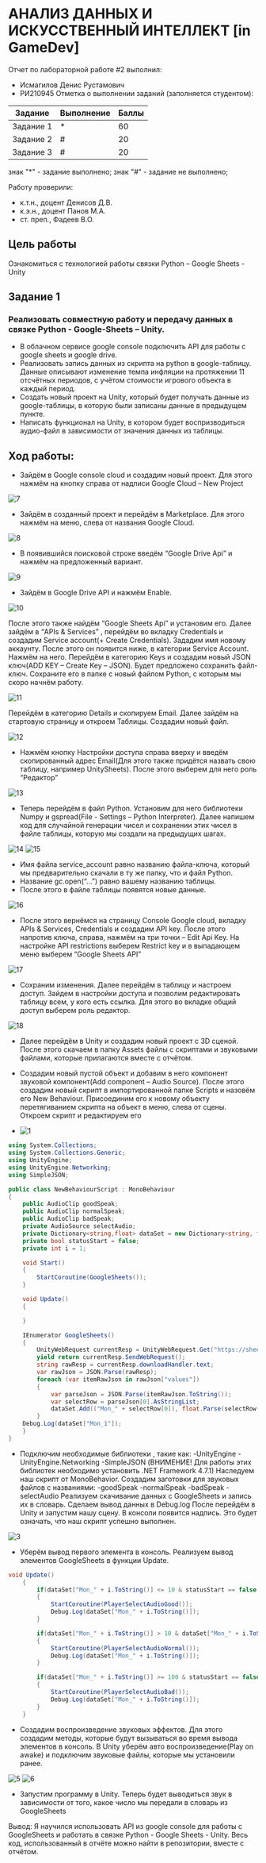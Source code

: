 # АНАЛИЗ ДАННЫХ И ИСКУССТВЕННЫЙ ИНТЕЛЛЕКТ [in GameDev]



Отчет по лабораторной работе #2 выполнил:
- Исмагилов Денис Рустамович
- РИ210945
Отметка о выполнении заданий (заполняется студентом):


| Задание | Выполнение | Баллы |
| ------ | ------ | ------ |
| Задание 1 | * | 60 |
| Задание 2 | # | 20 |
| Задание 3 | # | 20 |


знак "*" - задание выполнено; знак "#" - задание не выполнено;


Работу проверили:
- к.т.н., доцент Денисов Д.В.
- к.э.н., доцент Панов М.А.
- ст. преп., Фадеев В.О.




## Цель работы
Ознакомиться с технологией работы связки Python – Google Sheets - Unity


## Задание 1
### Реализовать совместную работу и передачу данных в связке Python - Google-Sheets – Unity. 
- В облачном сервисе google console подключить API для работы с google sheets и google drive.
- Реализовать запись данных из скрипта на python в google-таблицу. Данные описывают изменение темпа инфляции на протяжении 11 отсчётных периодов, с учётом стоимости игрового объекта в каждый период.
- Создать новый проект на Unity, который будет получать данные из google-таблицы, в которую были записаны данные в предыдущем пункте.
- Написать функционал на Unity, в котором будет воспризводиться аудио-файл в зависимости от значения данных из таблицы.
## Ход работы:
- Зайдём в Google console cloud и создадим новый проект. Для этого нажмём на кнопку справа от надписи Google Cloud – New Project

![7](https://user-images.githubusercontent.com/106258306/195996980-c477e12d-0d81-4b88-9730-758b30508999.png)

- Зайдём в созданный проект и перейдём в Marketplace. Для этого нажмём на меню, слева от названия Google Cloud.

![8](https://user-images.githubusercontent.com/106258306/195996996-e47d7002-e972-4f28-8409-7e6b5f3dccd4.png)

- В появившийся поисковой строке введём “Google Drive Api” и нажмём на предложенный вариант.

![9](https://user-images.githubusercontent.com/106258306/195997002-c9ebcdbf-99a3-4730-90e1-ff8d53c78ab6.png)

- Зайдём в Google Drive API и нажмём Enable.

![10](https://user-images.githubusercontent.com/106258306/195997008-e56c01a1-1a3e-4949-a0bc-7c6e3e996a57.png)

После этого также найдём “Google Sheets Api” и установим его. Далее зайдём в “APIs & Services” , перейдём во вкладку Credentials и создадим Service account(+ Create Credentials). Зададим имя новому аккаунту. После этого он появится ниже, в категории Service Account. Нажмём на него. Перейдём в категорию Keys и создадим новый JSON ключ(ADD KEY – Create Key – JSON). Будет предложено сохранить файл-ключ. Сохраните его в папке с новый файлом Python, с которым мы скоро начнём работу.
  
![11](https://user-images.githubusercontent.com/106258306/195997015-ec205a71-fd4e-42bb-8c57-b4162c2364cd.png)

Перейдём в категорию Details и скопируем Email. Далее зайдём на стартовую страницу и откроем Таблицы. Создадим новый файл.

![12](https://user-images.githubusercontent.com/106258306/195997016-82a140f3-d886-4a5c-8614-95134262b681.png)

- Нажмём кнопку Настройки доступа справа вверху и введём скопированный адрес Email(Для этого также придётся назвать свою таблицу, например UnitySheets). После этого выберем для него роль “Редактор”

![13](https://user-images.githubusercontent.com/106258306/195997021-26909a9f-07ef-4377-a4ee-3135d1cd8143.png)

- Теперь перейдём в файл Python. Установим для него библиотеки Numpy и gspread(File - Settings – Python Interpreter). Далее напишем код для случайной генерации чисел и сохранении этих чисел в файле таблицы, которую мы создали на предыдущих шагах.

![14](https://user-images.githubusercontent.com/106258306/195997027-b93258a9-7db0-4c69-9531-52ff4fd0151d.png)
![15](https://user-images.githubusercontent.com/106258306/195997043-f707bfb9-de4e-4164-a59f-8efead5a0cd7.png)


- Имя файла service_account равно названию файла-ключа, который мы предварительно скачали в ту же папку, что и файл Python.
- Название gc.open(“…”) равно вашему названию таблицы.
- После этого в файле таблицы появятся новые данные.

![16](https://user-images.githubusercontent.com/106258306/195997051-009c06c2-70cf-4cde-8225-18100d9d1687.png)


- После этого вернёмся на страницу Console Google cloud, вкладку APIs & Services, Credentials и создадим API key. После этого напротив ключа, справа, нажмём на три точки – Edit Api Key. На настройке API restrictions выберем Restrict key и в выпадающем меню выберем “Google Sheets API”

![17](https://user-images.githubusercontent.com/106258306/195997055-06a6bb2b-0ae2-407a-8ce9-dbeedd4f4106.png)


- Сохраним изменения. Далее перейдём в таблицу и настроем доступ. Зайдем в настройки доступа и позволим редактировать таблицу всем, у кого есть ссылка. Для этого во вкладке общий доступ выберем роль редактор.

![18](https://user-images.githubusercontent.com/106258306/195997064-7d5c2528-9ff2-49bf-abdb-d471373403e3.png)


- Далее перейдём в Unity и создадим новый проект с 3D сценой. После этого скачаем в папку Assets файлы с скриптами и звуковыми файлами, которые прилагаются вместе с отчётом.

- Создадим новый пустой объект и добавим в него компонент звуковой компонент(Add component – Audio Source). После этого создадим новый скрипт в импортированной папке Scripts и назовём его New Behaviour. Присоединим его к новому объекту перетягиванием скрипта на объект в меню, слева от сцены. Откроем скрипт и редактируем его

- ![1](https://user-images.githubusercontent.com/106258306/195997070-c2aa793d-105d-471f-a2ee-a21e739d1d16.png)

```c#
using System.Collections;
using System.Collections.Generic;
using UnityEngine;
using UnityEngine.Networking;
using SimpleJSON;

public class NewBehaviourScript : MonoBehaviour
{
    public AudioClip goodSpeak;
    public AudioClip normalSpeak;
    public AudioClip badSpeak;
    private AudioSource selectAudio;
    private Dictionary<string,float> dataSet = new Dictionary<string, float>();
    private bool statusStart = false;
    private int i = 1;

    void Start()
    {
        StartCoroutine(GoogleSheets());
    }

    void Update()
    {

    }

    IEnumerator GoogleSheets()
    {
        UnityWebRequest currentResp = UnityWebRequest.Get("https://sheets.googleapis.com/v4/spreadsheets/1fFvxyTIB-vN5k29u4QPb3kRnW0ApnT392QfKIxw5WNo/values/Лист1?key=AIzaSyBTVNBSLOmqUTxwlewqFuk2hqwX-dgBo4A");
        yield return currentResp.SendWebRequest();
        string rawResp = currentResp.downloadHandler.text;
        var rawJson = JSON.Parse(rawResp);
        foreach (var itemRawJson in rawJson["values"])
        {
            var parseJson = JSON.Parse(itemRawJson.ToString());
            var selectRow = parseJson[0].AsStringList;
            dataSet.Add(("Mon_" + selectRow[0]), float.Parse(selectRow[2]));
        }
	Debug.Log(dataSet["Mon_1"]);
    }
}
```
 
- Подключим необходимые библиотеки , такие как:
	-UnityEngine
	-UnityEngine.Networking
	-SimpleJSON
(ВНИМЕНИЕ!
 Для работы этих библиотек необходимо установить .NET Framework 4.7.1)
Наследуем наш скрипт от MonoBehavior. Создадим заготовки для звуковых файлов с названиями:
	-goodSpeak
	-normalSpeak
	-badSpeak
	-selectAudio
Реализуем скачивание данных с GoogleSheets и запись их в словарь. Сделаем вывод данных в Debug.log
После перейдём в Unity и запустим нашу сцену. В консоли появится надпись. Это будет означать, что наш скрипт успешно выполнен.

![3](https://user-images.githubusercontent.com/106258306/195997085-3dfda920-2f04-47a0-8b2f-a7d92152ffae.png)


- Уберём вывод первого элемента в консоль. Реализуем вывод элементов GoogleSheets в функции Update.

```c#
void Update()
    {
        if(dataSet["Mon_" + i.ToString()] <= 10 & statusStart == false & i != dataSet.Count)
        {
            StartCoroutine(PlayerSelectAudioGood());
            Debug.Log(dataSet["Mon_" + i.ToString()]);
        }

        if(dataSet["Mon_" + i.ToString()] > 10 & dataSet["Mon_" + i.ToString()] < 100 & statusStart == false & i != dataSet.Count)
        {
            StartCoroutine(PlayerSelectAudioNormal());
            Debug.Log(dataSet["Mon_" + i.ToString()]);
        }

        if(dataSet["Mon_" + i.ToString()] >= 100 & statusStart == false & i != dataSet.Count)
        {
            StartCoroutine(PlayerSelectAudioBad());
            Debug.Log(dataSet["Mon_" + i.ToString()]);
        }
    }
 ```

- Создадим воспроизведение звуковых эффектов. Для этого создадим методы, которые будут вызываться во время вывода элементов в консоль. В Unity уберём авто воспроизведение(Play on awake) и подключим звуковые файлы, которые мы установили ранее.

![5](https://user-images.githubusercontent.com/106258306/195997089-36f22778-74a1-416b-9699-47b27b593924.png)
![6](https://user-images.githubusercontent.com/106258306/195997098-fe6239b6-a12a-4116-ac3c-27cd153ba53b.png)


- Запустим программу в Unity. Теперь будет выводиться звук в зависимости от того, какое число мы передали в словарь из GoogleSheets

Вывод: Я научился использовать API из google console для работы с GoogleSheets и работать в связке Python - Google Sheets - Unity.
Весь код, использованный в отчёте можно найти в репозитории, вместе с отчётом.
